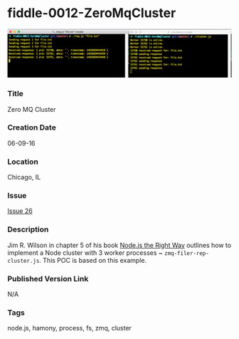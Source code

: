 fiddle-0012-ZeroMqCluster
======

![Screenshot](screenshot.png)


### Title

Zero MQ Cluster


### Creation Date

06-09-16


### Location

Chicago, IL


### Issue

[Issue 26](https://github.com/bradyhouse/house/issues/26)


### Description

Jim R. Wilson in chapter 5 of his book [Node.js the Right Way](https://pragprog.com/book/jwnode/node-js-the-right-way)
outlines how to implement a Node cluster with 3 worker processes ~ `zmq-filer-rep-cluster.js`.   This POC is based on
this example.


### Published Version Link

N/A


### Tags

node.js, hamony, process, fs, zmq, cluster

